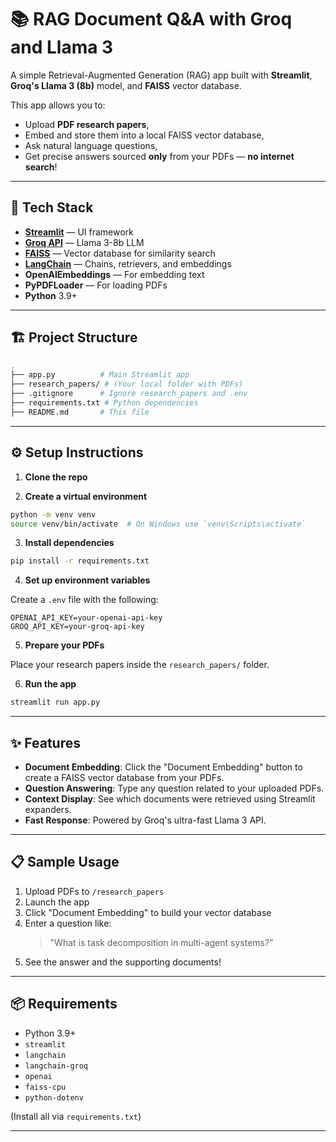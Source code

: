 # 📚 RAG Document Q&A with Groq and Llama 3

A simple Retrieval-Augmented Generation (RAG) app built with **Streamlit**, **Groq's Llama 3 (8b)** model, and **FAISS** vector database.

This app allows you to:

- Upload **PDF research papers**,
- Embed and store them into a local FAISS vector database,
- Ask natural language questions,
- Get precise answers sourced **only** from your PDFs — **no internet search**!

---

## 🚀 Tech Stack

- **[Streamlit](https://streamlit.io/)** — UI framework
- **[Groq API](https://groq.com/)** — Llama 3-8b LLM
- **[FAISS](https://github.com/facebookresearch/faiss)** — Vector database for similarity search
- **[LangChain](https://www.langchain.dev/)** — Chains, retrievers, and embeddings
- **OpenAIEmbeddings** — For embedding text
- **PyPDFLoader** — For loading PDFs
- **Python** 3.9+

---

## 🏗️ Project Structure

```bash
.
├── app.py          # Main Streamlit app
├── research_papers/ # (Your local folder with PDFs)
├── .gitignore      # Ignore research_papers and .env
├── requirements.txt # Python dependencies
├── README.md       # This file
```

---

## ⚙️ Setup Instructions

1. **Clone the repo**

2. **Create a virtual environment**

```bash
python -m venv venv
source venv/bin/activate  # On Windows use `venv\Scripts\activate`
```

3. **Install dependencies**

```bash
pip install -r requirements.txt
```

4. **Set up environment variables**

Create a `.env` file with the following:

```env
OPENAI_API_KEY=your-openai-api-key
GROQ_API_KEY=your-groq-api-key
```

5. **Prepare your PDFs**

Place your research papers inside the `research_papers/` folder.

6. **Run the app**

```bash
streamlit run app.py
```

---

## ✨ Features

- **Document Embedding**: Click the "Document Embedding" button to create a FAISS vector database from your PDFs.
- **Question Answering**: Type any question related to your uploaded PDFs.
- **Context Display**: See which documents were retrieved using Streamlit expanders.
- **Fast Response**: Powered by Groq's ultra-fast Llama 3 API.

---

## 📋 Sample Usage

1. Upload PDFs to `/research_papers`
2. Launch the app
3. Click "Document Embedding" to build your vector database
4. Enter a question like:
   > "What is task decomposition in multi-agent systems?"
5. See the answer and the supporting documents!

---

## 📦 Requirements

- Python 3.9+
- `streamlit`
- `langchain`
- `langchain-groq`
- `openai`
- `faiss-cpu`
- `python-dotenv`

(Install all via `requirements.txt`)

---
